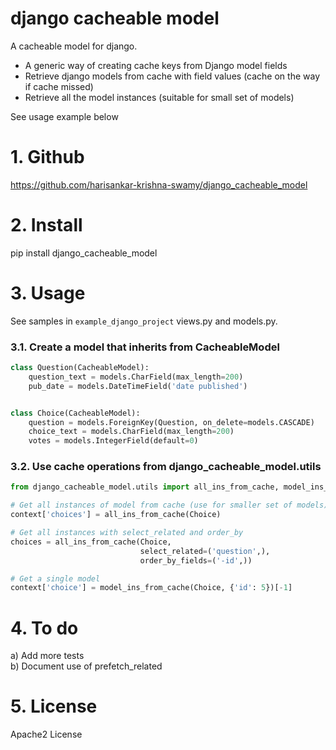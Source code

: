 # django cacheable model
A cacheable model for django.

* A generic way of creating cache keys from Django model fields
* Retrieve django models from cache with field values (cache on the way if cache missed)
* Retrieve all the model instances (suitable for small set of models)

See usage example below

# 1. Github
https://github.com/harisankar-krishna-swamy/django_cacheable_model

# 2. Install
pip install django_cacheable_model

# 3. Usage

See samples in  `example_django_project` views.py and models.py.

### 3.1. Create a model that inherits from CacheableModel
```python
class Question(CacheableModel):
    question_text = models.CharField(max_length=200)
    pub_date = models.DateTimeField('date published')


class Choice(CacheableModel):
    question = models.ForeignKey(Question, on_delete=models.CASCADE)
    choice_text = models.CharField(max_length=200)
    votes = models.IntegerField(default=0)
```

### 3.2. Use cache operations from django_cacheable_model.utils

```python
from django_cacheable_model.utils import all_ins_from_cache, model_ins_from_cache

# Get all instances of model from cache (use for smaller set of models)
context['choices'] = all_ins_from_cache(Choice)

# Get all instances with select_related and order_by
choices = all_ins_from_cache(Choice,
                             select_related=('question',),
                             order_by_fields=('-id',))

# Get a single model
context['choice'] = model_ins_from_cache(Choice, {'id': 5})[-1]
```

# 4. To do
a) Add more tests  
b) Document use of prefetch_related

# 5. License
Apache2 License

